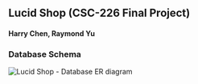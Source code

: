 ## Lucid Shop (CSC-226 Final Project)

#### Harry Chen, Raymond Yu

### Database Schema

![Lucid Shop - Database ER diagram](https://user-images.githubusercontent.com/32341666/116624228-94c0c200-a915-11eb-8a67-cb8c970eed30.png)

